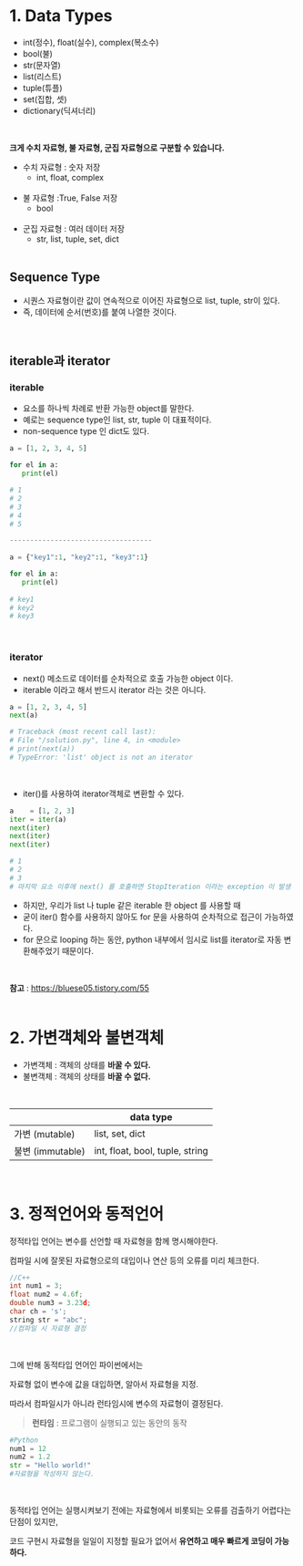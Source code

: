 # 1. Data Types

- int(정수), float(실수), complex(복소수) 
- bool(불) 
- str(문자열) 
- list(리스트)
- tuple(튜플)
- set(집합, 셋)
- dictionary(딕셔너리)

<br>

**크게 수치 자료형, 불 자료형, 군집 자료형으로 구분할 수 있습니다.**

- 수치 자료형 : 숫자 저장
  - int, float, complex
  <br>
- 불 자료형 :True, False 저장
  - bool
  <br>
- 군집 자료형 : 여러 데이터 저장
  - str, list, tuple, set, dict
  <br>
  
## Sequence Type
- 시퀀스 자료형이란 값이 연속적으로 이어진 자료형으로 list, tuple, str이 있다.
- 즉, 데이터에 순서(번호)를 붙여 나열한 것이다.
<br>

## iterable과 iterator
### iterable
 - 요소를 하나씩 차례로 반환 가능한 object를 말한다. 
 - 예로는 sequence type인 list, str, tuple 이 대표적이다.
 - non-sequence type 인 dict도 있다.
 
 ```python
a = [1, 2, 3, 4, 5]

for el in a:
    print(el)

# 1
# 2
# 3
# 4
# 5

-----------------------------------
    
a = {"key1":1, "key2":1, "key3":1}

for el in a:
    print(el)
    
# key1
# key2
# key3
```
<br>

### iterator
- next() 메소드로 데이터를 순차적으로 호출 가능한 object 이다.
- iterable 이라고 해서 반드시 iterator 라는 것은 아니다. 
```python
a = [1, 2, 3, 4, 5]
next(a)

# Traceback (most recent call last):
# File "/solution.py", line 4, in <module>
# print(next(a))
# TypeError: 'list' object is not an iterator
```
<br>

- iter()를 사용하여 iterator객체로 변환할 수 있다.
```python
a    = [1, 2, 3]
iter = iter(a)
next(iter)
next(iter)
next(iter)

# 1
# 2
# 3
# 마지막 요소 이후에 next() 를 호출하면 StopIteration 이라는 exception 이 발생
```
-  하지만, 우리가 list 나 tuple 같은 iterable 한 object 를 사용할 때 
-  굳이 iter() 함수를 사용하지 않아도 for 문을 사용하여 순차적으로 접근이 가능하였다. 
-  for 문으로 looping 하는 동안, python 내부에서 임시로 list를 iterator로 자동 변환해주었기 때문이다.
<br>

**참고** : https://bluese05.tistory.com/55 
<br>
<br>

# 2. 가변객체와 불변객체
- 가변객체 : 객체의 상태를 **바꿀 수 있다.**
- 불변객체 : 객체의 상태를 **바꿀 수 없다.**
<br>

|                | data type                       |
|----------------|---------------------------------|
|가변 (mutable)   | list, set, dict                 |
|불변 (immutable) | int, float, bool, tuple, string |


<br>

# 3. 정적언어와 동적언어
정적타입 언어는 변수를 선언할 때 자료형을 함께 명시해야한다.

컴파일 시에 잘못된 자료형으로의 대입이나 연산 등의 오류를 미리 체크한다.

```cpp
//C++
int num1 = 3;
float num2 = 4.6f;
double num3 = 3.23d;
char ch = 's';
string str = "abc";
//컴파일 시 자료형 결정
```

<br>

그에 반해 동적타입 언어인 파이썬에서는

자료형 없이 변수에 값을 대입하면, 알아서 자료형을 지정.

따라서 컴파일시가 아니라 런타임시에 변수의 자료형이 결정된다.

> **런타임** : 프로그램이 실행되고 있는 동안의 동작



```python
#Python
num1 = 12
num2 = 1.2
str = "Hello world!"
#자료형을 작성하지 않는다.
```

<br>

동적타입 언어는 실행시켜보기 전에는 자료형에서 비롯되는 오류를 검출하기 어렵다는 단점이 있지만,

코드 구현시 자료형을 일일이 지정할 필요가 없어서 **유연하고 매우 빠르게 코딩이 가능하다.**
